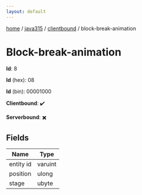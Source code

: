 ```yaml
---
layout: default
---
```


[home](/)  /  [java315](/protocol/java315)  /  [clientbound](/protocol/java315/clientbound)  /  block-break-animation

# Block-break-animation

**Id**: 8

**Id** (hex): 08

**Id** (bin): 00001000

**Clientbound**: ✔️

**Serverbound**: ✖️

## Fields

Name | Type
---|---
entity id | varuint
position | ulong
stage | ubyte

